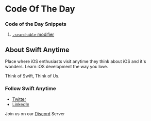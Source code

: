 # Code Of The Day

### Code of the Day Snippets

1.  [`.searchable` modifier](https://github.com/SwiftAnytime/CodeOfTheDay/blob/main/Searchable.swift)

## About Swift Anytime
Place where iOS enthusiasts visit anytime they think about iOS and it's wonders.
Learn iOS development the way you love. 

Think of Swift, Think of Us.

### Follow Swift Anytime
* [Twitter](https://twitter.com/swiftanytime)
* [LinkedIn](https://www.linkedin.com/company/swift-anytime)

Join us on our [Discord](discord.gg/MJcJsz57Rm) Server
